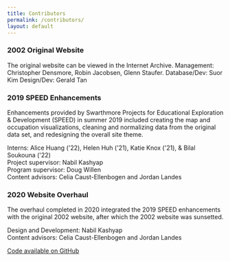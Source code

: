 ```yaml
---
title: Contributors
permalink: /contributors/
layout: default
---
```


<div class="row">
    <h3>2002 Original Website</h3>
</div>

<!--project acknowledgements-->
<div class="row" markdown="1">
The original website can be viewed in the Internet Archive.  
Management: Christopher Densmore, Robin Jacobsen, Glenn Staufer.  
Database/Dev: Suor Kim  
Design/Dev: Gerald Tan    

</div>

<div class="row">
    <h3>2019 SPEED Enhancements</h3>
</div>

<div class="row" markdown="1">

Enhancements provided by Swarthmore Projects for Educational Exploration & Development (SPEED) in summer 2019 included creating the map and occupation visualizations, cleaning and normalizing data from the original data set, and redesigning the overall site theme.

Interns: Alice Huang ('22), Helen Huh ('21), Katie Knox ('21), & Bilal Soukouna ('22)  
Project supervisor: Nabil Kashyap  
Program supervisor: Doug Willen  
Content advisors: Celia Caust-Ellenbogen and Jordan Landes
</div>

<div class="row">
    <h3>2020 Website Overhaul</h3>
</div>

<div class="row" markdown="1">
The overhaul completed in 2020 integrated the 2019 SPEED enhancements with the original 2002 website, after which the 2002 website was sunsetted. 

Design and Development: Nabil Kashyap  
Content advisors: Celia Caust-Ellenbogen and Jordan Landes  
</div>

<div class="row">
<!--link to github-->
<a class="btn btn-danger btn-sm github" href="https://github.com/swat-ds/1847-sof-black-census" role="button">Code available on GitHub</a>
</div>